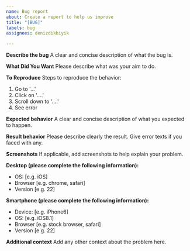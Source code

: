 ```yaml
---
name: Bug report
about: Create a report to help us improve
title: "[BUG]"
labels: bug
assignees: denizdikbiyik

---
```


**Describe the bug**
A clear and concise description of what the bug is.

**What Did You Want**
Please describe what was your aim to do.

**To Reproduce**
Steps to reproduce the behavior:
1. Go to '...'
2. Click on '....'
3. Scroll down to '....'
4. See error

**Expected behavior**
A clear and concise description of what you expected to happen.

**Result behavior**
Please describe clearly the result. Give error texts if you faced with any.

**Screenshots**
If applicable, add screenshots to help explain your problem.

**Desktop (please complete the following information):**
 - OS: [e.g. iOS]
 - Browser [e.g. chrome, safari]
 - Version [e.g. 22]

**Smartphone (please complete the following information):**
 - Device: [e.g. iPhone6]
 - OS: [e.g. iOS8.1]
 - Browser [e.g. stock browser, safari]
 - Version [e.g. 22]

**Additional context**
Add any other context about the problem here.
